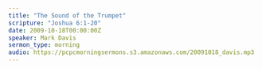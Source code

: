 ```yaml
---
title: "The Sound of the Trumpet"
scripture: "Joshua 6:1-20"
date: 2009-10-18T00:00:00Z
speaker: Mark Davis
sermon_type: morning
audio: https://pcpcmorningsermons.s3.amazonaws.com/20091018_davis.mp3 
---
```



